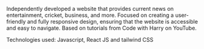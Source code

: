 Independently developed a website that provides current news on entertainment, cricket, business, and more. 
Focused on creating a user-friendly and fully responsive design, ensuring that the website is accessible and easy to navigate. 
Based on tutorials from Code with Harry on YouTube.

Technologies used: Javascript, React JS and tailwind CSS
